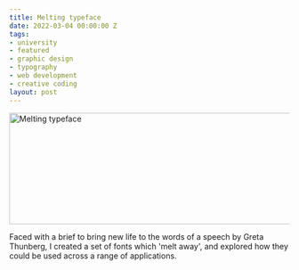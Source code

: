 ```yaml
---
title: Melting typeface
date: 2022-03-04 00:00:00 Z
tags:
- university
- featured
- graphic design
- typography
- web development
- creative coding
layout: post
---
```


<img src="https://bradleysans.uk/projects/greta/greta.png" height="200px" width="600px" alt="Melting typeface" class="featureImage">
                    <p>Faced with a brief to bring new life to the words of a speech by Greta Thunberg, I created a set of fonts which 'melt away', and explored how they could be used across a range of applications.</p>
